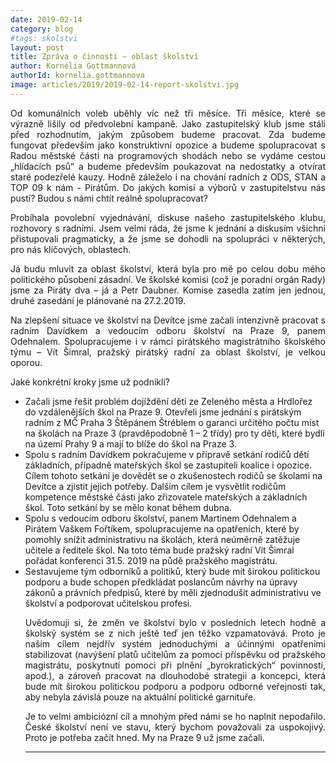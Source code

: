 ```yaml
---
date: 2019-02-14
category: blog
#tags: skolstvi
layout: post
title: Zpráva o činnosti – oblast školství
author: Kornélia Gottmannová
authorId: kornelia.gottmannova
image: articles/2019/2019-02-14-report-skolstvi.jpg
---
```

<p style='text-align: justify;'>
Od komunálních voleb uběhly víc než tři měsíce. Tři měsíce, které se výrazně lišily od předvolební kampaně. Jako zastupitelský klub jsme stáli před rozhodnutím, jakým způsobem budeme pracovat. Zda budeme fungovat především jako konstruktivní opozice a budeme spolupracovat s Radou městské části na programových shodách nebo se vydáme cestou „hlídacích psů“ a budeme především poukazovat na nedostatky a otvírat staré podezřelé kauzy. 
Hodně záleželo i na chování radních z ODS, STAN a TOP 09 k nám - Pirátům. Do jakých komisí a výborů v zastupitelstvu nás pustí? Budou s námi chtít reálně spolupracovat?
</p><p style='text-align: justify;'>
Probíhala povolební vyjednávání, diskuse našeho zastupitelského klubu, rozhovory s radními. Jsem velmi ráda, že jsme k jednání a diskusím všichni přistupovali pragmaticky, a že jsme se dohodli na spolupráci v některých, pro nás klíčových, oblastech.
</p><p style='text-align: justify;'>
Já budu mluvit za oblast školství, která byla pro mě po celou dobu mého politického působení zásadní. Ve školské komisi (což je poradní orgán Rady) jsme za Piráty dva – já a Petr Daubner. Komise zasedla zatím jen jednou, druhé zasedání je plánované na 27.2.2019.
</p><p style='text-align: justify;'>
Na zlepšení situace ve školství na Devítce jsme začali intenzivně pracovat s radním Davídkem a vedoucím odboru školství na Praze 9, panem Odehnalem. Spolupracujeme i v rámci pirátského magistrátního školského týmu – Vít Šimral, pražský pirátský radní za oblast školství, je velkou oporou. 
</p><p style='text-align: justify;'>
Jaké konkrétní kroky jsme už podnikli?
</p><p style='text-align: justify;'>
<ul class="dashed">
<li>Začali jsme řešit problém dojíždění dětí ze Zeleného města a Hrdlořez do vzdálenějších škol na Praze 9. Otevřeli jsme jednání s pirátským radním z MČ Praha 3 Štěpánem Štréblem o garanci určitého počtu míst na školách na Praze 3 (pravděpodobně 1 – 2 třídy) pro ty děti, které bydlí na území Prahy 9 a mají to blíže do škol na Praze 3.</li>
<li>Spolu s radním Davídkem pokračujeme v přípravě setkání rodičů dětí základních, případně mateřských škol se zastupiteli koalice i opozice. Cílem tohoto setkání je dovědět se o zkušenostech rodičů se školami na Devítce a zjistit jejich potřeby. Dalším cílem je vysvětlit rodičům kompetence městské části jako zřizovatele mateřských a základních škol. Toto setkání by se mělo konat během dubna.</li>
<li>Spolu s vedoucím odboru školství, panem Martinem Odehnalem a Pirátem Vaškem Fořtíkem, spolupracujeme na opatřeních, které by pomohly snížit administrativu na školách, která neúměrně zatěžuje učitele a ředitele škol. Na toto téma bude pražský radní Vít Šimral pořádat konferenci 31.5. 2019 na půdě pražského magistrátu.</li>
<li>Sestavujeme tým odborníků a politiků, který bude mít širokou politickou podporu a bude schopen předkládat poslancům návrhy na úpravy zákonů a právních předpisů, které by měli zjednodušit administrativu ve školství a podporovat učitelskou profesi.</li>
</p><p style='text-align: justify;'>
Uvědomuji si, že změn ve školství bylo v posledních letech hodně a školský systém se z nich ještě teď jen těžko vzpamatovává. Proto je naším cílem nejdřív systém jednoduchými a účinnými opatřeními stabilizovat (navýšení platů učitelům za pomoci příspěvku od pražského magistrátu, poskytnutí pomoci při plnění „byrokratických“ povinností, apod.), a zároveň pracovat na dlouhodobé strategii a koncepci, která bude mít širokou politickou podporu a podporu odborné veřejnosti tak, aby nebyla závislá pouze na aktuální politické garnituře. 
</p><p style='text-align: justify;'>
Je to velmi ambiciózní cíl a mnohým před námi se ho naplnit nepodařilo. České školství není ve stavu, který bychom považovali za uspokojivý. Proto je potřeba začít hned. My na Praze 9 už jsme začali. 
</p>

---

